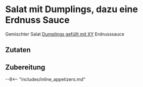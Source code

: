 # Salat mit Dumplings, dazu eine Erdnuss Sauce

Gemischter Salat
[Dumplings gefüllt mit XY](https://chocolateandclouds.com/2019/02/gyoza-jiaozi-potsticker-dumplings-rezept.html)
Erdnusssauce

## Zutaten

## Zubereitung

--8<-- "includes/inline_appetizers.md"
